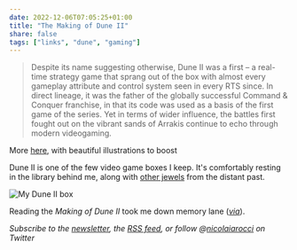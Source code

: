 ```yaml
---
date: 2022-12-06T07:05:25+01:00
title: "The Making of Dune II"
share: false
tags: ["links", "dune", "gaming"]
---
```

> Despite its name suggesting otherwise, Dune II was a first – a real-time
> strategy game that sprang out of the box with almost every gameplay attribute
> and control system seen in every RTS since. In direct lineage, it was the
> father of the globally successful Command & Conquer franchise, in that its
> code was used as a basis of the first game of the series. Yet in terms of
> wider influence, the battles first fought out on the vibrant sands of Arrakis
> continue to echo through modern videogaming.

More [here][1], with beautiful illustrations to boost

Dune II is one of the few video game boxes I keep. It's comfortably resting in
the library behind me, along with [other jewels][3] from the distant past. 

![My Dune II box](/images/dune2.jpg)

Reading the *Making of Dune II* took me down memory lane (*[via][2]*).

*Subscribe to the [newsletter][nl], the [RSS feed][rss], or follow @[nicolaiarocci][tw] on Twitter*

 [1]: https://readonlymemory.vg/the-making-of-dune-ii/
 [2]: https://news.ycombinator.com/item?id=33869118
 [3]: /system-shock-is-back-home/
 [rss]: https://nicolaiarocci.com/index.xml
 [tw]: http://twitter.com/nicolaiarocci
 [nl]: https://nicolaiarocci.substack.com
